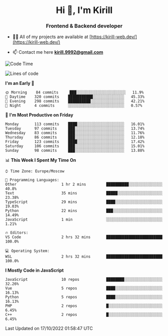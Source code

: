 <h1 align="center">Hi 👋, I'm Kirill</h1>
<h3 align="center">Frontend & Backend developer</h3>

- 👨‍💻 All of my projects are available at [https://kirill-web.dev/](https://kirill-web.dev/)

- 📫 Contact me here **kirill.9992@gmail.com**











<!--START_SECTION:waka-->
![Code Time](http://img.shields.io/badge/Code%20Time-1%2C155%20hrs%2019%20mins-blue)

![Lines of code](https://img.shields.io/badge/From%20Hello%20World%20I%27ve%20Written-526%20Thousand%20lines%20of%20code-blue)

**I'm an Early 🐤** 

```text
🌞 Morning    84 commits     ███░░░░░░░░░░░░░░░░░░░░░░   11.9% 
🌆 Daytime    320 commits    ███████████░░░░░░░░░░░░░░   45.33% 
🌃 Evening    298 commits    ██████████░░░░░░░░░░░░░░░   42.21% 
🌙 Night      4 commits      ░░░░░░░░░░░░░░░░░░░░░░░░░   0.57%

```
📅 **I'm Most Productive on Friday** 

```text
Monday       113 commits    ████░░░░░░░░░░░░░░░░░░░░░   16.01% 
Tuesday      97 commits     ███░░░░░░░░░░░░░░░░░░░░░░   13.74% 
Wednesday    83 commits     ███░░░░░░░░░░░░░░░░░░░░░░   11.76% 
Thursday     86 commits     ███░░░░░░░░░░░░░░░░░░░░░░   12.18% 
Friday       123 commits    ████░░░░░░░░░░░░░░░░░░░░░   17.42% 
Saturday     106 commits    ███░░░░░░░░░░░░░░░░░░░░░░   15.01% 
Sunday       98 commits     ███░░░░░░░░░░░░░░░░░░░░░░   13.88%

```


📊 **This Week I Spent My Time On** 

```text
⌚︎ Time Zone: Europe/Moscow

💬 Programming Languages: 
Other                    1 hr 2 mins         ██████████░░░░░░░░░░░░░░░   40.8% 
Text                     35 mins             █████░░░░░░░░░░░░░░░░░░░░   23.38% 
TypeScript               29 mins             ████░░░░░░░░░░░░░░░░░░░░░   19.03% 
Python                   22 mins             ███░░░░░░░░░░░░░░░░░░░░░░   14.49% 
JavaScript               1 min               ░░░░░░░░░░░░░░░░░░░░░░░░░   1.21%

🔥 Editors: 
VS Code                  2 hrs 32 mins       █████████████████████████   100.0%

💻 Operating System: 
WSL                      2 hrs 32 mins       █████████████████████████   100.0%

```

**I Mostly Code in JavaScript** 

```text
JavaScript               10 repos            ████████░░░░░░░░░░░░░░░░░   32.26% 
Vue                      5 repos             ████░░░░░░░░░░░░░░░░░░░░░   16.13% 
Python                   5 repos             ████░░░░░░░░░░░░░░░░░░░░░   16.13% 
PHP                      2 repos             █░░░░░░░░░░░░░░░░░░░░░░░░   6.45% 
C++                      2 repos             █░░░░░░░░░░░░░░░░░░░░░░░░   6.45%

```



 Last Updated on 17/10/2022 01:58:47 UTC
<!--END_SECTION:waka-->
